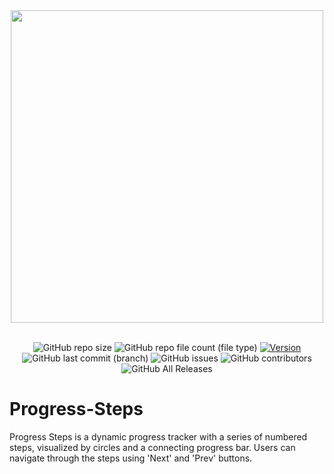 <div align="center">
  <img src="https://github.com/yazansedih/Progress-Steps/assets/137224224/7b420f85-d961-45bf-ad4b-7569a778c499" width=500px/>
  <br />
  <br />

 ![GitHub repo size](https://img.shields.io/github/repo-size/yazansedih/Progress-Steps) 
 ![GitHub repo file count (file type)](https://img.shields.io/github/directory-file-count/yazansedih/Progress-Steps) 
 [![Version](https://img.shields.io/badge/version-v1.0.0-blue)](https://github.com/yazansedih/Progress-Steps/releases/tag/v1.0.0)
 ![GitHub last commit (branch)](https://img.shields.io/github/last-commit/yazansedih/Progress-Steps/main) 
 ![GitHub issues](https://img.shields.io/github/issues/yazansedih/Progress-Steps)
 ![GitHub contributors](https://img.shields.io/github/contributors/yazansedih/Progress-Steps)
 ![GitHub All Releases](https://img.shields.io/github/downloads/yazansedih/Progress-Steps/total)
 
</div>  

<h1>Progress-Steps</h1>
Progress Steps is a dynamic progress tracker with a series of numbered steps, visualized by circles and a connecting progress bar. Users can navigate through the steps using 'Next' and 'Prev' buttons.
